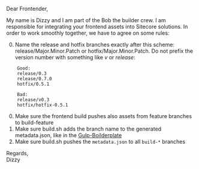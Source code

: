 Dear Frontender,

My name is Dizzy and I am part of the Bob the builder crew. I am responsible for integrating your frontend assets into Sitecore solutions. In order to work smoothly together, we have to agree on some rules:

0. Name the release and hotfix branches exactly after this scheme: release/Major.Minor.Patch or hotfix/Major.Minor.Patch. Do not prefix the version number with something like _v_ or _release_:
```
    Good:
    release/0.3
    release/0.7.0
    hotfix/0.5.1

    Bad:
    release/v0.3
    hotfix/hotfix-0.5.1
```
0. Make sure the frontend build pushes also assets from feature branches to build-feature
0. Make sure build.sh adds the branch name to the generated metadata.json, like in the [Gulp-Boilderplate](https://git.unic.com/projects/BUDC/repos/copfe---gulp-boilerplate/browse/jenkins/build.sh?until=de447cc3540503a83f7eae369ffe67294dc12e2e#149)
0. Make sure build.sh pushes the `metadata.json` to all `build-*` branches

Regards,<br>
Dizzy
